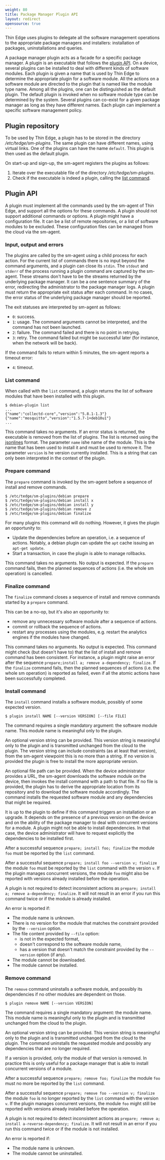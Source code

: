 ```yaml
---
weight: 80
title: Package Manager Plugin API
layout: redirect
opensource: true
---
```


Thin Edge uses plugins to delegate all the software management operations to the appropriate package managers and installers: installation of packages, uninstallations and queries.

A package manager plugin acts as a facade for a specific package manager.
A plugin is an executable that follows the [plugin API](/thin-edge/thin-edge-developer-tools/#pluginapi).
On a device, several plugins can be installed to deal with different kinds of software modules.
Each plugin is given a name that is used by Thin Edge to determine the appropriate plugin for a software module.
All the actions on a software module are directed to the plugin that is named like the module type name.
Among all the plugins, one can be distinguished as the default plugin.
The default plugin is invoked when no software module type can be determined by the system.
Several plugins can co-exist for a given package manager as long as they have different names.
Each plugin can implement a specific software management policy.

## Plugin repository

To be used by Thin Edge, a plugin has to be stored in the directory */etc/tedge/sm-plugins*.
The same plugin can have different names, using virtual links.
One of the plugins can have the name `default`. This plugin is then used as the default plugin.

On start-up and sign-up, the sm-agent registers the plugins as follows:

1. Iterate over the executable file of the directory */etc/tedge/sm-plugins*.
2. Check if the executable is indeed a plugin, calling the [list command](/thin-edge/thin-edge-developer-tools/#list).

<a name="pluginapi"></a>
## Plugin API

A plugin must implement all the commands used by the sm-agent of Thin Edge, and support all the options for these commands.
A plugin should not support additional commands or options.
A plugin might have a configuration file.
It can be a list of remote repositories, or a list of software modules to be excluded.
These configuration files can be managed from the cloud via the sm-agent.

[comment]: # (TODO: how?)

### Input, output and errors

The plugins are called by the sm-agent using a child process for each action.
For the current list of commands there is no input beyond the command arguments, and a plugin can close its `stdin`.
The `stdout` and `stderr` of the process running a plugin command are captured by the sm-agent.
These streams don't have to be the streams returned by the underlying package manager. It can be a one sentence summary of the error, redirecting the administrator to the package manager logs.
A plugin must return the appropriate exit status after each command.
In no cases, the error status of the underlying package manager should be reported.

The exit statuses are interpreted by sm-agent as follows:

* `0`: success.
* `1`: usage. The command arguments cannot be interpreted, and the command has not been launched.
* `2`: failure. The command failed and there is no point in retrying.
* `3`: retry. The command failed but might be successful later (for instance, when the network will be back).

If the command fails to return within 5 minutes, the sm-agent reports a timeout error:

* `4`: timeout.

<a name="the-list-command"></a>
### List command

When called with the `list` command, a plugin returns the list of software modules that have been installed with this plugin.

```shell
$ debian-plugin list
...
{"name":"collectd-core","version":"5.8.1-1.3"}
{"name":"mosquitto","version":"1.5.7-1+deb10u1"}
...
```

This command takes no arguments.
If an error status is returned, the executable is removed from the list of plugins.
The list is returned using the [jsonlines](https://jsonlines.org/) format.
The parameter `name` ishe name of the module. This is the name that has been used to install it and must be used to remove it.
The parameter `version` is he version currently installed. This is a string that can only been interpreted in the context of the plugin.

### Prepare command

The `prepare` command is invoked by the sm-agent before a sequence of install and remove commands.

```
$ /etc/tedge/sm-plugins/debian prepare
$ /etc/tedge/sm-plugins/debian install x
$ /etc/tedge/sm-plugins/debian install y
$ /etc/tedge/sm-plugins/debian remove z
$ /etc/tedge/sm-plugins/debian finalize
```

For many plugins this command will do nothing.
However, it gives the plugin an opportunity to:
* Update the dependencies before an operation, i.e. a sequence of actions.
   Notably, a debian plugin can update the `apt` cache issuing an `apt-get update`.
* Start a transaction, in case the plugin is able to manage rollbacks.

This command takes no arguments.
No output is expected.
If the `prepare` command fails, then the planned sequences of actions (i.e. the whole sm operation) is cancelled.

### Finalize command

The `finalize` command closes a sequence of install and remove commands started by a `prepare` command.

This can be a no-op, but it's also an opportunity to:
* remove any unnecessary software module after a sequence of actions.
* commit or rollback the sequence of actions.
* restart any processes using the modules, e.g. restart the analytics engines if the modules have changed.

This command takes no arguments.
No output is expected.
This command might check (but doesn't have to) that the list of install and remove command has been consistent.
For instance, a plugin might raise an error after the sequence `prepare;install a; remove a-dependency; finalize`.
If the `finalize` command fails, then the planned sequences of actions (i.e. the whole sm operation) is reported as failed, even if all the atomic actions have been successfully completed.

### Install command

The `install` command installs a software module, possibly of some expected version.

```
$ plugin install NAME [--version VERSION] [--file FILE]
```

The command requires a single mandatory argument: the software module name.
This module name is meaningful only to the plugin.

An optional version string can be provided.
This version string is meaningful only to the plugin and is transmitted unchanged from the cloud to the plugin.
The version string can include constraints (as at least that version), from the sm-agent viewpoint this is no more than a string.
If no version is provided the plugin is free to install the more appropriate version.

An optional file path can be provided.
When the device administrator provides a URL, the sm-agent downloads the software module on the device, then invokes the install command with a path to that file.
If no file is provided, the plugin has to derive the appropriate location from its repository and to download the software module accordingly.
The command installs the requested software module and any dependencies that might be required.

It is up to the plugin to define if this command triggers an installation or an upgrade. It depends on the presence of a previous version on the device and on the ability of the package manager to deal with concurrent versions for a module.
A plugin might not be able to install dependencies. In that case, the device administrator will have to request explicitly the dependencies to be installed first.

After a successful sequence `prepare; install foo; finalize` the module `foo` must be reported by the `list` command.

After a successful sequence `prepare; install foo --version v; finalize` the module `foo` must be reported by the `list` command with the version `v`. If the plugin manages concurrent versions, the module `foo` might also be reported with versions already installed before the operation.

A plugin is not required to detect inconsistent actions as `prepare; install a; remove a-dependency; finalize`.
It will not result in an error if you run this command twice or if the module is already installed.  

An error is reported if:

* The module name is unknown.
* There is no version for the module that matches the constraint provided by the `--version` option.
* The file content provided by `--file` option:
   * is not in the expected format,
   * doesn't correspond to the software module name,
   * has a version that doesn't match the constraint provided by the `--version` option (if any).
* The module cannot be downloaded.
* The module cannot be installed.

### Remove command

The `remove` command uninstalls a software module, and possibly its dependencies if no other modules are dependent on those.

```
$ plugin remove NAME [--version VERSION]
```

The command requires a single mandatory argument: the module name.
This module name is meaningful only to the plugin and is transmitted unchanged from the cloud to the plugin.

An optional version string can be provided.
This version string is meaningful only to the plugin and is transmitted unchanged from the cloud to the plugin.
The command uninstalls the requested module and possibly any dependencies that are no longer required.

If a version is provided, only the module of that version is removed.
In practice this is only useful for a package manager that is able to install concurrent versions of a module.

After a successful sequence `prepare; remove foo; finalize` the module `foo` must no more be reported by the `list` command.

After a successful sequence `prepare; remove foo --version v; finalize` the module `foo` is no longer reported by the `list` command with the version `v`. If the plugin manages concurrent versions, the module `foo` might still be reported with versions already installed before the operation.

A plugin is not required to detect inconsistent actions as `prepare; remove a; install a-reverse-dependency; finalize`.
It will not result in an error if you run this command twice or if the module is not installed.  

An error is reported if:
* The module name is unknown.
* The module cannot be uninstalled.
